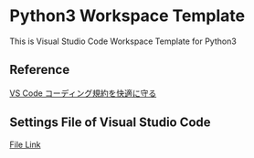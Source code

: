 # Python3 Workspace Template

This is Visual Studio Code Workspace Template for Python3

## Reference

[VS Code コーディング規約を快適に守る](https://qiita.com/firedfly/items/00c34018581c6cec9b84)

## Settings File of Visual Studio Code

[File Link](https://raw.githubusercontent.com/dongsiku/python3-workspace-template/master/.vscode/settings.json)
